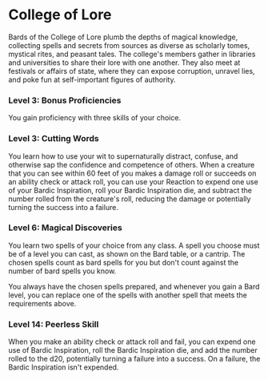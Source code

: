 # College of Lore

Bards of the College of Lore plumb the depths of magical knowledge, collecting spells and secrets from sources as diverse as scholarly tomes, mystical rites, and peasant tales. The college's members gather in libraries and universities to share their lore with one another. They also meet at festivals or affairs of state, where they can expose corruption, unravel lies, and poke fun at self-important figures of authority.

### Level 3: Bonus Proficiencies

You gain proficiency with three skills of your choice.

### Level 3: Cutting Words

You learn how to use your wit to supernaturally distract, confuse, and otherwise sap the confidence and competence of others. When a creature that you can see within 60 feet of you makes a damage roll or succeeds on an ability check or attack roll, you can use your Reaction to expend one use of your Bardic Inspiration, roll your Bardic Inspiration die, and subtract the number rolled from the creature's roll, reducing the damage or potentially turning the success into a failure.

### Level 6: Magical Discoveries

You learn two spells of your choice from any class. A spell you choose must be of a level you can cast, as shown on the Bard table, or a cantrip. The chosen spells count as bard spells for you but don't count against the number of bard spells you know.

You always have the chosen spells prepared, and whenever you gain a Bard level, you can replace one of the spells with another spell that meets the requirements above.

### Level 14: Peerless Skill

When you make an ability check or attack roll and fail, you can expend one use of Bardic Inspiration, roll the Bardic Inspiration die, and add the number rolled to the d20, potentially turning a failure into a success. On a failure, the Bardic Inspiration isn't expended.
